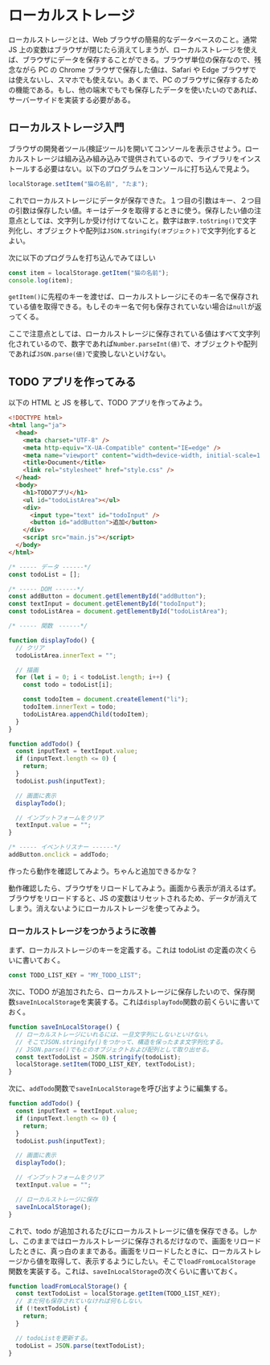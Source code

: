 # ローカルストレージ

ローカルストレージとは、Web ブラウザの簡易的なデータベースのこと。通常 JS 上の変数はブラウザが閉じたら消えてしまうが、ローカルストレージを使えば、ブラウザにデータを保存することができる。ブラウザ単位の保存なので、残念ながら PC の Chrome ブラウザで保存した値は、Safari や Edge ブラウザでは使えないし、スマホでも使えない。あくまで、PC のブラウザに保存するための機能である。もし、他の端末でもでも保存したデータを使いたいのであれば、サーバーサイドを実装する必要がある。

## ローカルストレージ入門

ブラウザの開発者ツール(検証ツール)を開いてコンソールを表示させよう。ローカルストレージは組み込み組み込みで提供されているので、ライブラリをインストールする必要はない。以下のプログラムをコンソールに打ち込んで見よう。

```js
localStorage.setItem("猫の名前", "たま");
```

これでローカルストレージにデータが保存できた。１つ目の引数はキー、２つ目の引数は保存したい値。キーはデータを取得するときに使う。保存したい値の注意点としては、文字列しか受け付けてないこと。数字は`数字.toString()`で文字列化し、オブジェクトや配列は`JSON.stringify(オブジェクト)`で文字列化するとよい。

次に以下のプログラムを打ち込んでみてほしい

```js
const item = localStorage.getItem("猫の名前");
console.log(item);
```

`getItem()`に先程のキーを渡せば、ローカルストレージにそのキー名で保存されている値を取得できる。もしそのキー名で何も保存されていない場合は`null`が返ってくる。

ここで注意点としては、ローカルストレージに保存されている値はすべて文字列化されているので、数字であれば`Number.parseInt(値)`で、オブジェクトや配列であれば`JSON.parse(値)`で変換しないといけない。

## TODO アプリを作ってみる

以下の HTML と JS を移して、TODO アプリを作ってみよう。

```html
<!DOCTYPE html>
<html lang="ja">
  <head>
    <meta charset="UTF-8" />
    <meta http-equiv="X-UA-Compatible" content="IE=edge" />
    <meta name="viewport" content="width=device-width, initial-scale=1.0" />
    <title>Document</title>
    <link rel="stylesheet" href="style.css" />
  </head>
  <body>
    <h1>TODOアプリ</h1>
    <ul id="todoListArea"></ul>
    <div>
      <input type="text" id="todoInput" />
      <button id="addButton">追加</button>
    </div>
    <script src="main.js"></script>
  </body>
</html>
```

```js
/* ----- データ ------*/
const todoList = [];

/* ----- DOM ------*/
const addButton = document.getElementById("addButton");
const textInput = document.getElementById("todoInput");
const todoListArea = document.getElementById("todoListArea");

/* ----- 関数　------*/

function displayTodo() {
  // クリア
  todoListArea.innerText = "";

  // 描画
  for (let i = 0; i < todoList.length; i++) {
    const todo = todoList[i];

    const todoItem = document.createElement("li");
    todoItem.innerText = todo;
    todoListArea.appendChild(todoItem);
  }
}

function addTodo() {
  const inputText = textInput.value;
  if (inputText.length <= 0) {
    return;
  }
  todoList.push(inputText);

  // 画面に表示
  displayTodo();

  // インプットフォームをクリア
  textInput.value = "";
}

/* ----- イベントリスナー ------*/
addButton.onclick = addTodo;
```

作ったら動作を確認してみよう。ちゃんと追加できるかな？

動作確認したら、ブラウザをリロードしてみよう。画面から表示が消えるはず。
ブラウザをリロードすると、JS の変数はリセットされるため、データが消えてしまう。消えないようにローカルストレージを使ってみよう。

### ローカルストレージをつかうように改善

まず、ローカルストレージのキーを定義する。これは todoList の定義の次くらいに書いておく。

```js
const TODO_LIST_KEY = "MY_TODO_LIST";
```

次に、TODO が追加されたら、ローカルストレージに保存したいので、保存関数`saveInLocalStorage`を実装する。これは`displayTodo`関数の前くらいに書いておく。

```js
function saveInLocalStorage() {
  // ローカルストレージにいれるには、一旦文字列にしないといけない。
  // そこでJSON.stringify()をつかって、構造を保ったまま文字列化する。
  // JSON.parse()でもとのオブジェクトおよび配列として取り出せる。
  const textTodoList = JSON.stringify(todoList);
  localStorage.setItem(TODO_LIST_KEY, textTodoList);
}
```

次に、`addTodo`関数で`saveInLocalStorage`を呼び出すように編集する。

```js
function addTodo() {
  const inputText = textInput.value;
  if (inputText.length <= 0) {
    return;
  }
  todoList.push(inputText);

  // 画面に表示
  displayTodo();

  // インプットフォームをクリア
  textInput.value = "";

  // ローカルストレージに保存
  saveInLocalStorage();
}
```

これで、todo が追加されるたびにローカルストレージに値を保存できる。しかし、このままではローカルストレージに保存されるだけなので、画面をリロードしたときに、真っ白のままである。画面をリロードしたときに、ローカルストレージから値を取得して、表示するようにしたい。そこで`loadFromLocalStorage`関数を実装する。これは、`saveInLocalStorage`の次くらいに書いておく。

```js
function loadFromLocalStorage() {
  const textTodoList = localStorage.getItem(TODO_LIST_KEY);
  // まだ何も保存されていなければ何もしない。
  if (!textTodoList) {
    return;
  }

  // todoListを更新する。
  todoList = JSON.parse(textTodoList);
}
```
